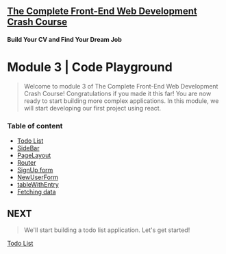 ## [The Complete Front-End Web Development Crash Course](../README.md)
#### Build Your CV and Find Your Dream Job

# Module 3 | Code Playground
> Welcome to module 3 of The Complete Front-End Web Development Crash Course!
> Congratulations if you made it this far!
> You are now ready to start building more complex applications.
> In this module, we will start developing our first project using react.

### Table of content
- [Todo List](./todoList.md)
- [SideBar](./sideBar.md)
- [PageLayout](./pageLayout.md)
- [Router](./router.md)
- [SignUp form](./signUpForm.md)
- [NewUserForm](./newUserForm.md)
- [tableWithEntry](./tableWithEntry.md)
- [Fetching data](./fetchingData.md)

## NEXT
> We'll start building a todo list application. Let's get started!

[Todo List](./todoList.md)
